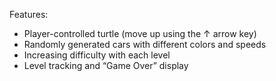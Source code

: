 Features:
- Player-controlled turtle (move up using the ↑ arrow key)
- Randomly generated cars with different colors and speeds
- Increasing difficulty with each level
- Level tracking and “Game Over” display
